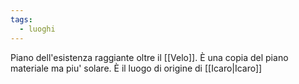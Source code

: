 ```yaml
---
tags:
  - luoghi
---
```

Piano dell'esistenza raggiante oltre il [[Velo]]. È una copia del piano materiale ma piu' solare. È il luogo di origine di [[Icaro|Icaro]]